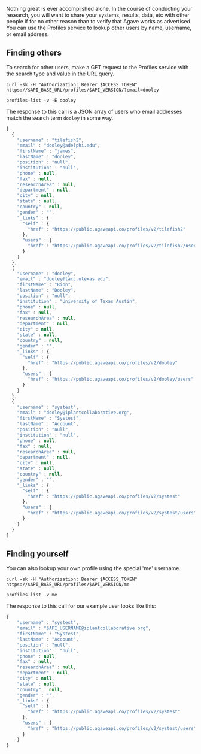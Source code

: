 Nothing great is ever accomplished alone. In the course of conducting your research, you will want to share your systems, results, data, etc with other people if for no other reason than to verify that Agave works as advertised. You can use the Profiles service to lookup other users by name, username, or email address.

## Finding others  

To search for other users, make a GET request to the Profiles service with the search type and value in the URL query.

```shell
curl -sk -H "Authorization: Bearer $ACCESS_TOKEN" https://$API_BASE_URL/profiles/$API_VERSION/?email=dooley
```


```plaintext
profiles-list -v -E dooley
``` 


The response to this call is a JSON array of users who email addresses match the search term <code>dooley</code> in some way.

```javascript
[ 
  {
    "username" : "tilefish2",
    "email" : "dooley@adelphi.edu",
    "firstName" : "james",
    "lastName" : "dooley",
    "position" : "null",
    "institution" : "null",
    "phone" : null,
    "fax" : null,
    "researchArea" : null,
    "department" : null,
    "city" : null,
    "state" : null,
    "country" : null,
    "gender" : "",
    "_links" : {
      "self" : {
        "href" : "https://public.agaveapi.co/profiles/v2/tilefish2"
      },
      "users" : {
        "href" : "https://public.agaveapi.co/profiles/v2/tilefish2/users"
      }
    }
  }, 
  {
    "username" : "dooley",
    "email" : "dooley@tacc.utexas.edu",
    "firstName" : "Rion",
    "lastName" : "Dooley",
    "position" : "null",
    "institution" : "University of Texas Austin",
    "phone" : null,
    "fax" : null,
    "researchArea" : null,
    "department" : null,
    "city" : null,
    "state" : null,
    "country" : null,
    "gender" : "",
    "_links" : {
      "self" : {
        "href" : "https://public.agaveapi.co/profiles/v2/dooley"
      },
      "users" : {
        "href" : "https://public.agaveapi.co/profiles/v2/dooley/users"
      }
    }
  }, 
  {
    "username" : "systest",
    "email" : "dooley@iplantcollaborative.org",
    "firstName" : "Systest",
    "lastName" : "Account",
    "position" : "null",
    "institution" : "null",
    "phone" : null,
    "fax" : null,
    "researchArea" : null,
    "department" : null,
    "city" : null,
    "state" : null,
    "country" : null,
    "gender" : "",
    "_links" : {
      "self" : {
        "href" : "https://public.agaveapi.co/profiles/v2/systest"
      },
      "users" : {
        "href" : "https://public.agaveapi.co/profiles/v2/systest/users"
      }
    }
  } 
]
```

## Finding yourself  

You can also lookup your own profile using the special 'me' username.

```shell
curl -sk -H "Authorization: Bearer $ACCESS_TOKEN" https://$API_BASE_URL/profiles/$API_VERSION/me
```


```plaintext
profiles-list -v me
``` 


The response to this call for our example user looks like this:

```javascript
{
    "username" : "systest",
    "email" : "$API_USERNAME@iplantcollaborative.org",
    "firstName" : "Systest",
    "lastName" : "Account",
    "position" : "null",
    "institution" : "null",
    "phone" : null,
    "fax" : null,
    "researchArea" : null,
    "department" : null,
    "city" : null,
    "state" : null,
    "country" : null,
    "gender" : "",
    "_links" : {
      "self" : {
        "href" : "https://public.agaveapi.co/profiles/v2/systest"
      },
      "users" : {
        "href" : "https://public.agaveapi.co/profiles/v2/systest/users"
      }
    }
}
```
